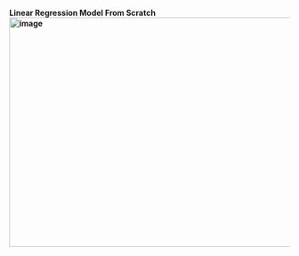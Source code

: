 <b>Linear Regression Model From Scratch
<img width="552" height="413" alt="image" src="https://github.com/user-attachments/assets/0d9af8ed-77f3-4ac7-a6b4-01f906d7de38" />

